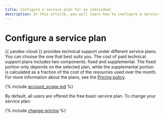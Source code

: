 ```yaml
---
title: Configure a service plan for an individual
description: In this article, you will learn how to configure a service plan.
---
```


# Configure a service plan


{{ yandex-cloud }} provides technical support under different service plans. You can choose the one that best suits you. The cost of paid technical support plans includes two components: fixed and supplemental. The fixed portion only depends on the selected plan, while the supplemental portion is calculated as a fraction of the cost of the resources used over the month. For more information about the plans, see the [Pricing policy](../../support/pricing.md).

{% include [account_scope.md](../../billing/_includes/account-scope.md) %}

By default, all users are offered the free basic service plan. To change your service plan:

{% include [change-pricing](../../_includes/support/change-pricing.md) %}

